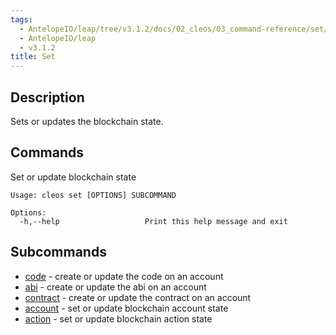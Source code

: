 ```yaml
---
tags:
  - AntelopeIO/leap/tree/v3.1.2/docs/02_cleos/03_command-reference/set/index.md
  - AntelopeIO/leap
  - v3.1.2
title: Set
---
```

## Description
Sets or updates the blockchain state.
## Commands

Set or update blockchain state

```console
Usage: cleos set [OPTIONS] SUBCOMMAND

Options:
  -h,--help                   Print this help message and exit
```

## Subcommands

- [code](set-code.md) - create or update the code on an account
- [abi](set-abi.md) - create or update the abi on an account
- [contract](set-contract.md) - create or update the contract on an account
- [account](set-account.md) - set or update blockchain account state
- [action](set-action.md) - set or update blockchain action state

